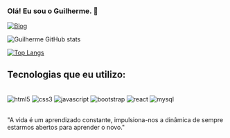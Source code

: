 ### Olá! Eu sou o Guilherme. 👋

[![Blog](https://img.shields.io/badge/LinkedIn-0077B5?style=for-the-badge&logo=linkedin&logoColor=white)](https://www.linkedin.com/in/guilherme-matheus-da-silva-498aba24b)

![Guilherme GitHub stats](https://github-readme-stats.vercel.app/api?username=GuibsMS&show_icons=true&theme=tokyonight)

[![Top Langs](https://github-readme-stats.vercel.app/api/top-langs/?username=GuibsMS&layout=compact)](https://github.com/GuibsMS/github-readme-stats)

## Tecnologias que eu utilizo:

<div style="display: inline_block"><br>
    <img align="center" alt="html5" src="https://img.shields.io/badge/HTML5-E34F26?style=for-the-badge&logo=html5&logoColor=white">
    <img align="center" alt="css3" src="https://img.shields.io/badge/CSS3-1572B6?style=for-the-badge&logo=css3&logoColor=white">
    <img align="center" alt="javascript" src="https://img.shields.io/badge/JavaScript-F7DF1E?style=for-the-badge&logo=javascript&logoColor=black">
    <img align="center" alt="bootstrap" src="https://img.shields.io/badge/Bootstrap-563D7C?style=for-the-badge&logo=bootstrap&logoColor=white">
    <img align="center" alt="react" src="https://img.shields.io/badge/React-20232A?style=for-the-badge&logo=react&logoColor=61DAFB">
    <img align="center" alt="mysql" src="https://img.shields.io/badge/MySQL-00000F?style=for-the-badge&logo=mysql&logoColor=white">
</div><br/>

"A vida é um aprendizado constante, impulsiona-nos a dinâmica de sempre estarmos abertos para aprender o novo."

